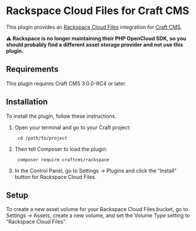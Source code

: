 # Rackspace Cloud Files for Craft CMS

This plugin provides an [Rackspace Cloud Files](https://www.rackspace.com/cloud/files) integration for [Craft CMS](https://craftcms.com/).

**:warning: Rackspace is no longer maintaining their PHP OpenCloud SDK, so you should probably find a different asset storage provider and not use this plugin.**


## Requirements

This plugin requires Craft CMS 3.0.0-RC4 or later.


## Installation

To install the plugin, follow these instructions.

1. Open your terminal and go to your Craft project:

        cd /path/to/project

2. Then tell Composer to load the plugin:

        composer require craftcms/rackspace

3. In the Control Panel, go to Settings → Plugins and click the “Install” button for Rackspace Cloud Files.

## Setup

To create a new asset volume for your Rackspace Cloud Files bucket, go to Settings → Assets, create a new volume, and set the Volume Type setting to “Rackspace Cloud Files”.
